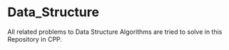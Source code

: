 # Data_Structure
All related problems to Data Structure Algorithms are tried to solve in this Repository in CPP.  
